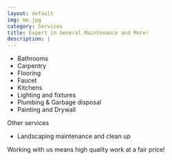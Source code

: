 ```yaml
---
layout: default
img: me.jpg
category: Services
title: Expert in General Maintenance and More!
description: |
---
```


* Bathrooms
* Carpentry
* Flooring
* Faucet
* Kitchens
* Lighting and fixtures
* Plumbing & Garbage disposal
* Painting and Drywall

Other services

* Landscaping maintenance and clean up

Working with us means high quality work at a fair price!
